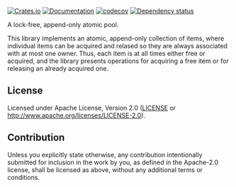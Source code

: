 [![Crates.io](https://img.shields.io/crates/v/sento.svg)](https://crates.io/crates/sento)
[![Documentation](https://docs.rs/sento/badge.svg)](https://docs.rs/sento/)
[![codecov](https://codecov.io/gh/jonhoo/sento/branch/main/graph/badge.svg?token=8FYF6JKJ8W)](https://codecov.io/gh/jonhoo/sento)
[![Dependency status](https://deps.rs/repo/github/jonhoo/sento/status.svg)](https://deps.rs/repo/github/jonhoo/sento)

A lock-free, append-only atomic pool.

This library implements an atomic, append-only collection of items,
where individual items can be acquired and relased so they are always
associated with at most one owner. Thus, each item is at all times
either free or acquired, and the library presents operations for
acquiring a free item or for releasing an already acquired one.

## License

Licensed under Apache License, Version 2.0 ([LICENSE](LICENSE) or http://www.apache.org/licenses/LICENSE-2.0).

## Contribution

Unless you explicitly state otherwise, any contribution intentionally
submitted for inclusion in the work by you, as defined in the Apache-2.0
license, shall be licensed as above, without any additional terms or
conditions.
